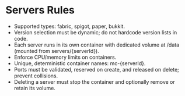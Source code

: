 # Servers Rules

- Supported types: fabric, spigot, paper, bukkit.
- Version selection must be dynamic; do not hardcode version lists in code.
- Each server runs in its own container with dedicated volume at /data (mounted from servers/{serverId}).
- Enforce CPU/memory limits on containers.
- Unique, deterministic container names: mc-{serverId}.
- Ports must be validated, reserved on create, and released on delete; prevent collisions.
- Deleting a server must stop the container and optionally remove or retain its volume.

